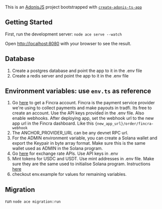 This is an [AdonisJS](https://adonisjs.com) project bootstrapped with [`create-adonis-ts-app`](https://www.npmjs.com/package/create-adonis-ts-app)

## Getting Started

First, run the development server:
`node ace serve --watch`

Open [http://localhost:8080](http://localhost:8080) with your browser to see the result.

## Database
1. Create a postgres database and point the app to it in the .env file
2. Create a redis server and point the app to it in the .env file

## Environment variables: use `env.ts` as reference
1. Go [here](https://fincra.com) to get a Fincra account. Fincra is the payment service provider we're using to collect payments and make payouts in tradfi. Its free to create an account. Use the API keys provided in the .env file. Also enable webhooks. After deploying app, set the webhook url to the new app url in the Fincra dashboard. Like this `{new_app_url}/order/fincra-webhook`
2. The ANCHOR_PROVIDER_URL can be any devnet RPC url.
3. For the ADMIN environment variable, you can create a Solana wallet and export the Keypair in byte array format. Make sure this is the same wallet used as ADMIN in the Solana program.
4. Go [here](https://apilayer.com/marketplace/exchangerates_data-api?utm_source=apilayermarketplace&utm_medium=featured) for exchange rate APIs. Use API keys in .env
5. Mint tokens for USDC and USDT. Use mint addresses in .env file. Make sure they are the same used to initialise Solana program. Instructions [here](https://spl.solana.com/token#example-creating-your-own-fungible-token)
6. checkout env.example for values for remaining variables.

## Migration
run `node ace migration:run` 
